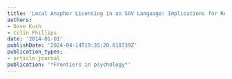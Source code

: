 ```yaml
---
title: 'Local Anaphor Licensing in an SOV Language: Implications for Retrieval Strategies'
authors:
- Dave Kush
- Colin Phillips
date: '2014-01-01'
publishDate: '2024-04-14T19:35:20.818739Z'
publication_types:
- article-journal
publication: '*Frontiers in psychology*'
---
```


